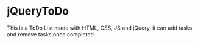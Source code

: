 # jQueryToDo
This is a ToDo List made with HTML, CSS, JS and jQuery, it can add tasks and remove tasks once completed.
